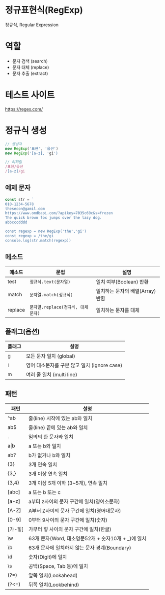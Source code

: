 # 정규표현식(RegExp)

정규식, Regular Expression

# 역할

- 문자 검색 (search)
- 문자 대체 (replace)
- 문자 추출 (extract)

# 테스트 사이트

https://regex.com/

# 정규식 생성

```js
// 생성자
new RegExp('표현', '옵션')
new RegExp('[a-z], 'gi')

// 리터럴
/표현/옵션
/[a-z]/gi
```

## 예제 문자

```js
const str = `
010-1234-5678
thesecon@gamil.com
https://www.omdbapi.com/?apikey=7035c60c&s=frozen
The quick brown fox jumps over the lazy dog.
abbcccdddd

const regexp = new RegExp('the','gi')
const regexp = /the/gi
console.log(str.match(regexp))
```

## 메소드

| 메소드  | 문법                               | 설명                             |
| ------- | ---------------------------------- | -------------------------------- |
| test    | `정규식.text(문자열)`              | 일치 여부(Boolean) 반환          |
| match   | `문자열.match(정규식)`             | 일치하는 문자의 배열(Array) 반환 |
| replace | `문자열.replace(정규식, 대체문자)` | 일치하는 문자를 대체             |

## 플래그(옵션)

| 플래그 | 설명                                         |
| ------ | -------------------------------------------- |
| g      | 모든 문자 일치 (global)                      |
| i      | 영어 대소문자를 구분 않고 일치 (ignore case) |
| m      | 여러 줄 일치 (multi line)                    |

## 패턴

| 패턴       | 설명                                                 |
| ---------- | ---------------------------------------------------- |
| ^ab        | 줄(line) 시작에 있는 ab와 일치                       |
| ab$        | 줄(line) 끝에 있는 ab와 일치                         |
| .          | 임의의 한 문자와 일치                                |
| a&verbar;b | a 또는 b와 일치                                      |
| ab?        | b가 없거나 b와 일치                                  |
| {3}        | 3개 연속 일치                                        |
| {3,}       | 3개 이상 연속 일치                                   |
| {3,4}      | 3개 이상 5개 이하 (3~5개), 연속 일치                 |
| [abc]      | a 또는 b 또는 c                                      |
| [a-z]      | a부터 z사이의 문자 구간에 일치(영어소문자)           |
| [A-Z]      | A부터 Z사이의 문자 구간에 일치(영어대문자)           |
| [0-9]      | 0부터 9사이의 문자 구간에 일치(숫자)                 |
| [가-힣]    | 가부터 힣 사이의 문자 구간에 일치(한글)              |
| \w         | 63개 문자(Word, 대소영문52개 + 숫자10개 + \_)에 일치 |
| \b         | 63개 문자에 일치하지 않는 문자 경계(Boundary)        |
| \d         | 숫자(Digit)에 일치                                   |
| \s         | 공백(Space, Tab 등)에 일치                           |
| (?=)       | 앞쪽 일치(Lookahead)                                 |
| (?<=)      | 뒤쪽 일치(Lookbehind)                                |
